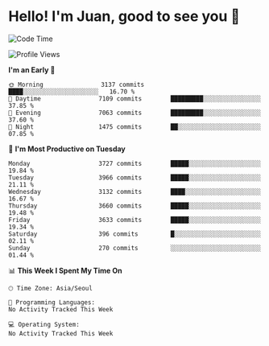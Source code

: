 # Hello! I'm Juan, good to see you 👋

<!--
**Y-k-Y/Y-k-Y** is a ✨ _special_ ✨ repository because its `README.md` (this file) appears on your GitHub profile.

Here are some ideas to get you started:

- 🔭 I’m currently working on ...
- 🌱 I’m currently learning ...
- 👯 I’m looking to collaborate on ...
- 🤔 I’m looking for help with ...
- 💬 Ask me about ...
- 📫 How to reach me: ...
- 😄 Pronouns: ...
- ⚡ Fun fact: ...
-->
<!--
![Profile views](https://gpvc.arturio.dev/Y-k-Y)

[![Omid Nikrah StackOverflow](https://github-readme-stackoverflow.vercel.app/?userID=9517076)](https://stackoverflow.com/users/9517076/i-have-10-fingers)
-->

<!--START_SECTION:waka-->
![Code Time](http://img.shields.io/badge/Code%20Time-1%2C754%20hrs%2036%20mins-blue)

![Profile Views](http://img.shields.io/badge/Profile%20Views-0-blue)

**I'm an Early 🐤** 

```text
🌞 Morning                3137 commits        ████░░░░░░░░░░░░░░░░░░░░░   16.70 % 
🌆 Daytime                7109 commits        █████████░░░░░░░░░░░░░░░░   37.85 % 
🌃 Evening                7063 commits        █████████░░░░░░░░░░░░░░░░   37.60 % 
🌙 Night                  1475 commits        ██░░░░░░░░░░░░░░░░░░░░░░░   07.85 % 
```
📅 **I'm Most Productive on Tuesday** 

```text
Monday                   3727 commits        █████░░░░░░░░░░░░░░░░░░░░   19.84 % 
Tuesday                  3966 commits        █████░░░░░░░░░░░░░░░░░░░░   21.11 % 
Wednesday                3132 commits        ████░░░░░░░░░░░░░░░░░░░░░   16.67 % 
Thursday                 3660 commits        █████░░░░░░░░░░░░░░░░░░░░   19.48 % 
Friday                   3633 commits        █████░░░░░░░░░░░░░░░░░░░░   19.34 % 
Saturday                 396 commits         █░░░░░░░░░░░░░░░░░░░░░░░░   02.11 % 
Sunday                   270 commits         ░░░░░░░░░░░░░░░░░░░░░░░░░   01.44 % 
```


📊 **This Week I Spent My Time On** 

```text
🕑︎ Time Zone: Asia/Seoul

💬 Programming Languages: 
No Activity Tracked This Week

💻 Operating System: 
No Activity Tracked This Week
```


<!--END_SECTION:waka-->
